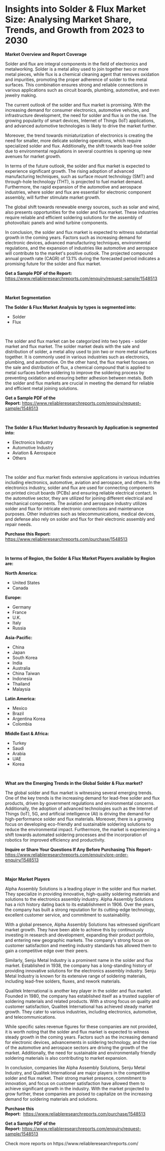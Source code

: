 <p><h1>Insights into Solder & Flux Market Size: Analysing Market Share, Trends, and Growth from 2023 to 2030</h1></p><p><strong>Market Overview and Report Coverage</strong></p>
<p><p>Solder and flux are integral components in the field of electronics and metalworking. Solder is a metal alloy used to join together two or more metal pieces, while flux is a chemical cleaning agent that removes oxidation and impurities, promoting the proper adherence of solder to the metal surfaces. This combination ensures strong and reliable connections in various applications such as circuit boards, plumbing, automotive, and even jewelry making.</p><p>The current outlook of the solder and flux market is promising. With the increasing demand for consumer electronics, automotive vehicles, and infrastructure development, the need for solder and flux is on the rise. The growing popularity of smart devices, Internet of Things (IoT) applications, and advanced automotive technologies is likely to drive the market further.</p><p>Moreover, the trend towards miniaturization of electronics is creating the need for smaller, more delicate soldering operations, which require specialized solder and flux. Additionally, the shift towards lead-free solder due to environmental regulations in several countries is opening up new avenues for market growth.</p><p>In terms of the future outlook, the solder and flux market is expected to experience significant growth. The rising adoption of advanced manufacturing techniques, such as surface mount technology (SMT) and through-hole technology (THT), is projected to fuel market demand. Furthermore, the rapid expansion of the automotive and aerospace industries, where solder and flux are essential for electronic component assembly, will further stimulate market growth.</p><p>The global shift towards renewable energy sources, such as solar and wind, also presents opportunities for the solder and flux market. These industries require reliable and efficient soldering solutions for the assembly of photovoltaic panels and wind turbine components.</p><p>In conclusion, the solder and flux market is expected to witness substantial growth in the coming years. Factors such as increasing demand for electronic devices, advanced manufacturing techniques, environmental regulations, and the expansion of industries like automotive and aerospace will contribute to the market's positive outlook. The projected compound annual growth rate (CAGR) of 13.1% during the forecasted period indicates a promising future for the solder and flux market.</p></p>
<p><strong>Get a Sample PDF of the Report:</strong> <a href="https://www.reliableresearchreports.com/enquiry/request-sample/1548513">https://www.reliableresearchreports.com/enquiry/request-sample/1548513</a></p>
<p>&nbsp;</p>
<p><strong>Market Segmentation</strong></p>
<p><strong>The Solder & Flux Market Analysis by types is segmented into:</strong></p>
<p><ul><li>Solder</li><li>Flux</li></ul></p>
<p>&nbsp;</p>
<p><p>The solder and flux market can be categorized into two types - solder market and flux market. The solder market deals with the sale and distribution of solder, a metal alloy used to join two or more metal surfaces together. It is commonly used in various industries such as electronics, plumbing, and automotive. On the other hand, the flux market focuses on the sale and distribution of flux, a chemical compound that is applied to metal surfaces before soldering to improve the soldering process by preventing oxidation and ensuring better adhesion between metals. Both the solder and flux markets are crucial in meeting the demand for reliable and efficient metal joining solutions.</p></p>
<p><strong>Get a Sample PDF of the Report:</strong>&nbsp;<a href="https://www.reliableresearchreports.com/enquiry/request-sample/1548513">https://www.reliableresearchreports.com/enquiry/request-sample/1548513</a></p>
<p>&nbsp;</p>
<p><strong>The Solder & Flux Market Industry Research by Application is segmented into:</strong></p>
<p><ul><li>Electronics Industry</li><li>Automotive Industry</li><li>Aviation & Aerospace</li><li>Others</li></ul></p>
<p>&nbsp;</p>
<p><p>The solder and flux market finds extensive applications in various industries including electronics, automotive, aviation and aerospace, and others. In the electronics industry, solder and flux are used for connecting components on printed circuit boards (PCBs) and ensuring reliable electrical contact. In the automotive sector, they are utilized for joining different electrical and mechanical components. The aviation and aerospace industry utilizes solder and flux for intricate electronic connections and maintenance purposes. Other industries such as telecommunications, medical devices, and defense also rely on solder and flux for their electronic assembly and repair needs.</p></p>
<p><strong>Purchase this Report:</strong>&nbsp; <a href="https://www.reliableresearchreports.com/purchase/1548513">https://www.reliableresearchreports.com/purchase/1548513</a></p>
<p>&nbsp;</p>
<p><strong>In terms of Region, the Solder & Flux Market Players available by Region are:</strong></p>
<p>
    <p> <strong> North America: </strong>
        <ul>
            <li>United States</li>
            <li>Canada</li>
        </ul>
        </p> 
    <p> <strong> Europe: </strong>
        <ul>
            <li>Germany</li>
            <li>France</li>
            <li>U.K.</li>
            <li>Italy</li>
            <li>Russia</li>
        </ul>
        </p> 
    <p> <strong> Asia-Pacific: </strong>
        <ul>
            <li>China</li>
            <li>Japan</li>
            <li>South Korea</li>
            <li>India</li>
            <li>Australia</li>
            <li>China Taiwan</li>
            <li>Indonesia</li>
            <li>Thailand</li>
            <li>Malaysia</li>
        </ul>
        </p> 
    <p> <strong> Latin America: </strong>
        <ul>
            <li>Mexico</li>
            <li>Brazil</li>
            <li>Argentina Korea</li>
            <li>Colombia</li>
        </ul>
        </p> 
    <p> <strong> Middle East & Africa: </strong>
        <ul>
            <li>Turkey</li>
            <li>Saudi</li>
            <li>Arabia</li>
            <li>UAE</li>
            <li>Korea</li>
        </ul>
    </p>
    </p>
<p>&nbsp;</p>
<p><strong>What are the Emerging Trends in the Global Solder & Flux market?</strong></p>
<p><p>The global solder and flux market is witnessing several emerging trends. One of the key trends is the increasing demand for lead-free solder and flux products, driven by government regulations and environmental concerns. Additionally, the adoption of advanced technologies such as the Internet of Things (IoT), 5G, and artificial intelligence (AI) is driving the demand for high-performance solder and flux materials. Moreover, there is a growing focus on developing eco-friendly and sustainable soldering solutions to reduce the environmental impact. Furthermore, the market is experiencing a shift towards automated soldering processes and the incorporation of robotics for improved efficiency and productivity.</p></p>
<p><strong>Inquire or Share Your Questions If Any Before Purchasing This Report</strong>- <a href="https://www.reliableresearchreports.com/enquiry/pre-order-enquiry/1548513">https://www.reliableresearchreports.com/enquiry/pre-order-enquiry/1548513</a></p>
<p>&nbsp;</p>
<p><strong>Major Market Players</strong></p>
<p><p>Alpha Assembly Solutions is a leading player in the solder and flux market. They specialize in providing innovative, high-quality soldering materials and solutions to the electronics assembly industry. Alpha Assembly Solutions has a rich history dating back to its establishment in 1906. Over the years, the company has built a strong reputation for its cutting-edge technology, excellent customer service, and commitment to sustainability.</p><p>With a global presence, Alpha Assembly Solutions has witnessed significant market growth. They have been able to achieve this by continuously investing in research and development, expanding their product portfolio, and entering new geographic markets. The company's strong focus on customer satisfaction and meeting industry standards has allowed them to gain a competitive edge over their peers.</p><p>Similarly, Senju Metal Industry is a prominent name in the solder and flux market. Established in 1938, the company has a long-standing history of providing innovative solutions for the electronics assembly industry. Senju Metal Industry is known for its extensive range of soldering materials, including lead-free solders, fluxes, and rework materials.</p><p>Qualitek International is another key player in the solder and flux market. Founded in 1980, the company has established itself as a trusted supplier of soldering materials and related products. With a strong focus on quality and customer satisfaction, Qualitek International has achieved steady market growth. They cater to various industries, including electronics, automotive, and telecommunications.</p><p>While specific sales revenue figures for these companies are not provided, it is worth noting that the solder and flux market is expected to witness steady growth in the coming years. Factors such as the increasing demand for electronic devices, advancements in soldering technology, and the rise of the automotive and aerospace sectors are driving the growth of the market. Additionally, the need for sustainable and environmentally friendly soldering materials is also contributing to market expansion.</p><p>In conclusion, companies like Alpha Assembly Solutions, Senju Metal Industry, and Qualitek International are major players in the competitive solder and flux market. Their strong market presence, commitment to innovation, and focus on customer satisfaction have allowed them to achieve significant growth in the industry. With the market projected to grow further, these companies are poised to capitalize on the increasing demand for soldering materials and solutions.</p></p>
<p><strong>Purchase this Report:</strong>&nbsp;&nbsp;<a href="https://www.reliableresearchreports.com/purchase/1548513">https://www.reliableresearchreports.com/purchase/1548513</a></p>
<p></p>
<p><strong>Get a Sample PDF of the Report:</strong>&nbsp;<a href="https://www.reliableresearchreports.com/enquiry/request-sample/1548513">https://www.reliableresearchreports.com/enquiry/request-sample/1548513</a></p>
<p>Check more reports on https://www.reliableresearchreports.com/</p>